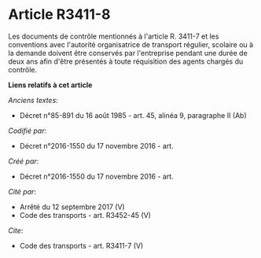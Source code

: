 # Article R3411-8

Les documents de contrôle mentionnés à l'article R. 3411-7 et les conventions avec l'autorité organisatrice de transport
régulier, scolaire ou à la demande doivent être conservés par l'entreprise pendant une durée de deux ans afin d'être
présentés à toute réquisition des agents chargés du contrôle.

**Liens relatifs à cet article**

_Anciens textes_:

  - Décret n°85-891 du 16 août 1985 - art. 45, alinéa 9, paragraphe II  (Ab)

_Codifié par_:

  - Décret n°2016-1550 du 17 novembre 2016 - art.

_Créé par_:

  - Décret n°2016-1550 du 17 novembre 2016 - art.

_Cité par_:

  - Arrêté du 12 septembre 2017 (V)
  - Code des transports - art. R3452-45 (V)

_Cite_:

  - Code des transports - art. R3411-7 (V)
